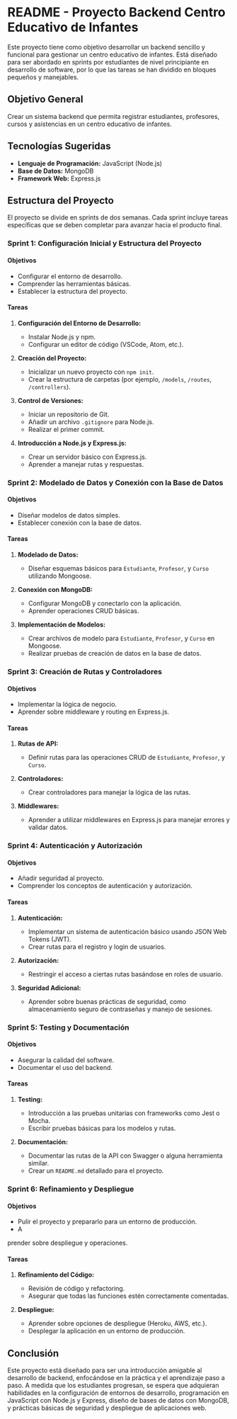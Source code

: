 # README - Proyecto Backend Centro Educativo de Infantes

Este proyecto tiene como objetivo desarrollar un backend sencillo y funcional para gestionar un centro educativo de infantes. Está diseñado para ser abordado en sprints por estudiantes de nivel principiante en desarrollo de software, por lo que las tareas se han dividido en bloques pequeños y manejables.

## Objetivo General

Crear un sistema backend que permita registrar estudiantes, profesores, cursos y asistencias en un centro educativo de infantes.

## Tecnologías Sugeridas

- **Lenguaje de Programación:** JavaScript (Node.js)
- **Base de Datos:** MongoDB
- **Framework Web:** Express.js

## Estructura del Proyecto

El proyecto se divide en sprints de dos semanas. Cada sprint incluye tareas específicas que se deben completar para avanzar hacia el producto final.

### Sprint 1: Configuración Inicial y Estructura del Proyecto

#### Objetivos

- Configurar el entorno de desarrollo.
- Comprender las herramientas básicas.
- Establecer la estructura del proyecto.

#### Tareas

1. **Configuración del Entorno de Desarrollo:**

   - Instalar Node.js y npm.
   - Configurar un editor de código (VSCode, Atom, etc.).

2. **Creación del Proyecto:**

   - Inicializar un nuevo proyecto con `npm init`.
   - Crear la estructura de carpetas (por ejemplo, `/models`, `/routes`, `/controllers`).

3. **Control de Versiones:**

   - Iniciar un repositorio de Git.
   - Añadir un archivo `.gitignore` para Node.js.
   - Realizar el primer commit.

4. **Introducción a Node.js y Express.js:**
   - Crear un servidor básico con Express.js.
   - Aprender a manejar rutas y respuestas.

### Sprint 2: Modelado de Datos y Conexión con la Base de Datos

#### Objetivos

- Diseñar modelos de datos simples.
- Establecer conexión con la base de datos.

#### Tareas

1. **Modelado de Datos:**

   - Diseñar esquemas básicos para `Estudiante`, `Profesor`, y `Curso` utilizando Mongoose.

2. **Conexión con MongoDB:**

   - Configurar MongoDB y conectarlo con la aplicación.
   - Aprender operaciones CRUD básicas.

3. **Implementación de Modelos:**
   - Crear archivos de modelo para `Estudiante`, `Profesor`, y `Curso` en Mongoose.
   - Realizar pruebas de creación de datos en la base de datos.

### Sprint 3: Creación de Rutas y Controladores

#### Objetivos

- Implementar la lógica de negocio.
- Aprender sobre middleware y routing en Express.js.

#### Tareas

1. **Rutas de API:**

   - Definir rutas para las operaciones CRUD de `Estudiante`, `Profesor`, y `Curso`.

2. **Controladores:**

   - Crear controladores para manejar la lógica de las rutas.

3. **Middlewares:**
   - Aprender a utilizar middlewares en Express.js para manejar errores y validar datos.

### Sprint 4: Autenticación y Autorización

#### Objetivos

- Añadir seguridad al proyecto.
- Comprender los conceptos de autenticación y autorización.

#### Tareas

1. **Autenticación:**

   - Implementar un sistema de autenticación básico usando JSON Web Tokens (JWT).
   - Crear rutas para el registro y login de usuarios.

2. **Autorización:**

   - Restringir el acceso a ciertas rutas basándose en roles de usuario.

3. **Seguridad Adicional:**
   - Aprender sobre buenas prácticas de seguridad, como almacenamiento seguro de contraseñas y manejo de sesiones.

### Sprint 5: Testing y Documentación

#### Objetivos

- Asegurar la calidad del software.
- Documentar el uso del backend.

#### Tareas

1. **Testing:**

   - Introducción a las pruebas unitarias con frameworks como Jest o Mocha.
   - Escribir pruebas básicas para los modelos y rutas.

2. **Documentación:**
   - Documentar las rutas de la API con Swagger o alguna herramienta similar.
   - Crear un `README.md` detallado para el proyecto.

### Sprint 6: Refinamiento y Despliegue

#### Objetivos

- Pulir el proyecto y prepararlo para un entorno de producción.
- A

prender sobre despliegue y operaciones.

#### Tareas

1. **Refinamiento del Código:**

   - Revisión de código y refactoring.
   - Asegurar que todas las funciones estén correctamente comentadas.

2. **Despliegue:**
   - Aprender sobre opciones de despliegue (Heroku, AWS, etc.).
   - Desplegar la aplicación en un entorno de producción.

## Conclusión

Este proyecto está diseñado para ser una introducción amigable al desarrollo de backend, enfocándose en la práctica y el aprendizaje paso a paso. A medida que los estudiantes progresan, se espera que adquieran habilidades en la configuración de entornos de desarrollo, programación en JavaScript con Node.js y Express, diseño de bases de datos con MongoDB, y prácticas básicas de seguridad y despliegue de aplicaciones web.
